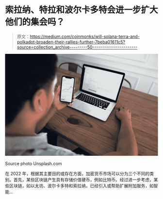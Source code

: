 # 索拉纳、特拉和波尔卡多特会进一步扩大他们的集会吗？

> 原文：<https://medium.com/coinmonks/will-solana-terra-and-polkadot-broaden-their-rallies-further-7beba01611c5?source=collection_archive---------50----------------------->

![](img/fd53bd914b482367e49653a325849236.png)

Source photo Unsplash.com

在 2022 年，根据其主要目的或存在方面，加密货币市场可以分为三个不同的类别。首先，某些区块链产生具有存储价值硬币，例如比特币。经过进一步考虑，某些区块链，如以太坊、波尔卡多特和索拉纳，已经引入或帮助扩展附加服务，如智能…